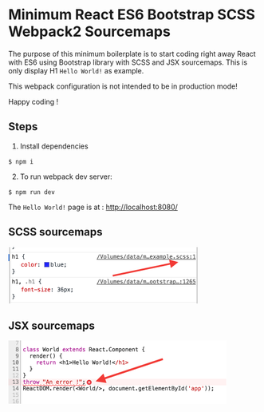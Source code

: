 # Minimum React ES6 Bootstrap SCSS Webpack2 Sourcemaps

The purpose of this minimum boilerplate is to start coding right away React with ES6 using Bootstrap library with SCSS and JSX sourcemaps. This is only display H1 `Hello World!` as example.

This webpack configuration is not intended to be in production mode!

Happy coding !


## Steps
1. Install dependencies
```
$ npm i
```

2. To run webpack dev server:
```
$ npm run dev
```
The `Hello World!` page is at : [http://localhost:8080/](http://localhost:8080/)

## SCSS sourcemaps
![alt text](doc/scss_map.png)

## JSX sourcemaps
![alt text](doc/jsx_map.png)
